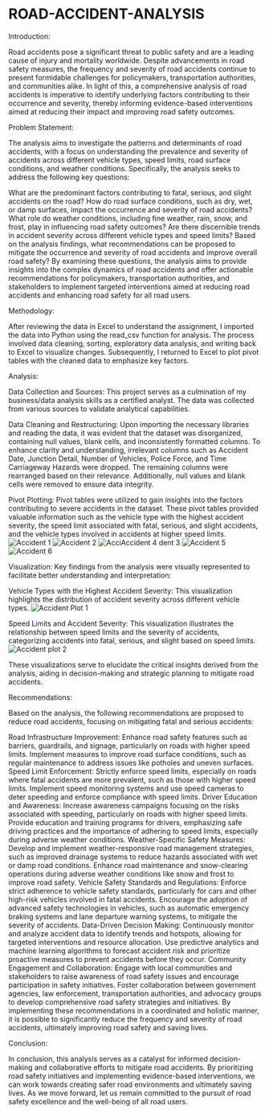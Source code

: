 # ROAD-ACCIDENT-ANALYSIS
Introduction:

Road accidents pose a significant threat to public safety and are a leading cause of injury and mortality worldwide. Despite advancements in road safety measures, the frequency and severity of road accidents continue to present formidable challenges for policymakers, transportation authorities, and communities alike. In light of this, a comprehensive analysis of road accidents is imperative to identify underlying factors contributing to their occurrence and severity, thereby informing evidence-based interventions aimed at reducing their impact and improving road safety outcomes.

Problem Statement:

The analysis aims to investigate the patterns and determinants of road accidents, with a focus on understanding the prevalence and severity of accidents across different vehicle types, speed limits, road surface conditions, and weather conditions. Specifically, the analysis seeks to address the following key questions:

What are the predominant factors contributing to fatal, serious, and slight accidents on the road?
How do road surface conditions, such as dry, wet, or damp surfaces, impact the occurrence and severity of road accidents?
What role do weather conditions, including fine weather, rain, snow, and frost, play in influencing road safety outcomes?
Are there discernible trends in accident severity across different vehicle types and speed limits?
Based on the analysis findings, what recommendations can be proposed to mitigate the occurrence and severity of road accidents and improve overall road safety?
By examining these questions, the analysis aims to provide insights into the complex dynamics of road accidents and offer actionable recommendations for policymakers, transportation authorities, and stakeholders to implement targeted interventions aimed at reducing road accidents and enhancing road safety for all road users.

Methodology:

After reviewing the data in Excel to understand the assignment, I imported the data into Python using the read_csv function for analysis. The process involved data cleaning, sorting, exploratory data analysis, and writing back to Excel to visualize changes. Subsequently, I returned to Excel to plot pivot tables with the cleaned data to emphasize key factors.

Analysis:

Data Collection and Sources:
This project serves as a culmination of my business/data analysis skills as a certified analyst. The data was collected from various sources to validate analytical capabilities.

Data Cleaning and Restructuring:
Upon importing the necessary libraries and reading the data, it was evident that the dataset was disorganized, containing null values, blank cells, and inconsistently formatted columns. To enhance clarity and understanding, irrelevant columns such as Accident Date, Junction Detail, Number of Vehicles, Police Force, and Time Carriageway Hazards were dropped. The remaining columns were rearranged based on their relevance. Additionally, null values and blank cells were removed to ensure data integrity.

Pivot Plotting:
Pivot tables were utilized to gain insights into the factors contributing to severe accidents in the dataset. These pivot tables provided valuable information such as the vehicle type with the highest accident severity, the speed limit associated with fatal, serious, and slight accidents, and the vehicle types involved in accidents at higher speed limits.
![Accident 1](https://github.com/Ranking1313/ROAD-ACCIDENT-ANALYSIS/assets/166823820/e1594618-42fc-4737-83da-38d9646f9edc)
![Accident 2](https://github.com/Ranking1313/ROAD-ACCIDENT-ANALYSIS/assets/166823820/d5fe71e9-a233-4c13-a998-d85407015338)
![Acci![Accident 4](https://github.com/Ranking1313/ROAD-ACCIDENT-ANALYSIS/assets/166823820/3b085baf-4202-41a9-b835-63b1ae21a648)
dent 3](https://github.com/Ranking1313/ROAD-ACCIDENT-ANALYSIS/assets/166823820/f8598865-f543-4903-8c04-cd077cf0f0e3)
![Accident 5](https://github.com/Ranking1313/ROAD-ACCIDENT-ANALYSIS/assets/166823820/e029a772-c4f7-41f3-a4ad-da2751fc1056)
![Accident 6](https://github.com/Ranking1313/ROAD-ACCIDENT-ANALYSIS/assets/166823820/025af7f1-0ae5-4099-a4cb-c63ec9fdf44e)

Visualization:
Key findings from the analysis were visually represented to facilitate better understanding and interpretation:

Vehicle Types with the Highest Accident Severity: This visualization highlights the distribution of accident severity across different vehicle types.
![Accident Plot 1](https://github.com/Ranking1313/ROAD-ACCIDENT-ANALYSIS/assets/166823820/1e54fd96-ae31-4a76-a2b8-deb6f6287834)

Speed Limits and Accident Severity: This visualization illustrates the relationship between speed limits and the severity of accidents, categorizing accidents into fatal, serious, and slight based on speed limits.
![Accident plot 2](https://github.com/Ranking1313/ROAD-ACCIDENT-ANALYSIS/assets/166823820/442caba8-ce93-46e9-a369-f3e9d72f54c1)


These visualizations serve to elucidate the critical insights derived from the analysis, aiding in decision-making and strategic planning to mitigate road accidents.

Recommendations:

Based on the analysis, the following recommendations are proposed to reduce road accidents, focusing on mitigating fatal and serious accidents:

Road Infrastructure Improvement: Enhance road safety features such as barriers, guardrails, and signage, particularly on roads with higher speed limits. Implement measures to improve road surface conditions, such as regular maintenance to address issues like potholes and uneven surfaces.
Speed Limit Enforcement: Strictly enforce speed limits, especially on roads where fatal accidents are more prevalent, such as those with higher speed limits. Implement speed monitoring systems and use speed cameras to deter speeding and enforce compliance with speed limits.
Driver Education and Awareness: Increase awareness campaigns focusing on the risks associated with speeding, particularly on roads with higher speed limits. Provide education and training programs for drivers, emphasizing safe driving practices and the importance of adhering to speed limits, especially during adverse weather conditions.
Weather-Specific Safety Measures: Develop and implement weather-responsive road management strategies, such as improved drainage systems to reduce hazards associated with wet or damp road conditions. Enhance road maintenance and snow-clearing operations during adverse weather conditions like snow and frost to improve road safety.
Vehicle Safety Standards and Regulations: Enforce strict adherence to vehicle safety standards, particularly for cars and other high-risk vehicles involved in fatal accidents. Encourage the adoption of advanced safety technologies in vehicles, such as automatic emergency braking systems and lane departure warning systems, to mitigate the severity of accidents.
Data-Driven Decision Making: Continuously monitor and analyze accident data to identify trends and hotspots, allowing for targeted interventions and resource allocation. Use predictive analytics and machine learning algorithms to forecast accident risk and prioritize proactive measures to prevent accidents before they occur.
Community Engagement and Collaboration: Engage with local communities and stakeholders to raise awareness of road safety issues and encourage participation in safety initiatives. Foster collaboration between government agencies, law enforcement, transportation authorities, and advocacy groups to develop comprehensive road safety strategies and initiatives.
By implementing these recommendations in a coordinated and holistic manner, it is possible to significantly reduce the frequency and severity of road accidents, ultimately improving road safety and saving lives.

Conclusion:

In conclusion, this analysis serves as a catalyst for informed decision-making and collaborative efforts to mitigate road accidents. By prioritizing road safety initiatives and implementing evidence-based interventions, we can work towards creating safer road environments and ultimately saving lives. As we move forward, let us remain committed to the pursuit of road safety excellence and the well-being of all road users.





